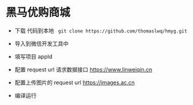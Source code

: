 # 黑马优购商城
-  下载 代码到本地 ``` git clone https://github.com/thomaslwq/hmyg.git```

- 导入到微信开发工具中

- 填写项目 appId
- 配置 request url 请求数据接口 https://www.linweiqin.cn
- 配置上传图片的 request url https://images.ac.cn
- 编译运行

